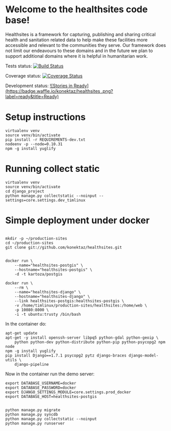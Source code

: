 # Welcome to the healthsites code base!

Healthsites is a framework for capturing, publishing and sharing critical
health and sanitation related data to help make these facilities more 
accessible and relevant to the communities they serve. Our framework does not 
limit our endeavours to these domains and in the future we plan to support 
additional domains where it is helpful in humanitarian work.


Tests status: [![Build Status](https://travis-ci.org/konektaz/healthsites.svg)](https://travis-ci.org/konektaz/healthsites)

Coverage status: [![Coverage Status](https://coveralls.io/repos/konektaz/healthsites/badge.png?branch=develop)](https://coveralls.io/r/konektaz/healthsites?branch=develop)

Development status: [![Stories in Ready](https://badge.waffle.io/konektaz/healthsites
.png?label=ready&title=Ready)](https://waffle.io/konektaz/healthsites)




# Setup instructions

```
virtualenv venv
source venv/bin/activate
pip install -r REQUIREMENTS-dev.txt
nodeenv -p --node=0.10.31
npm -g install yuglify
```

# Running collect static

```
virtualenv venv
source venv/bin/activate
cd django_project
python manage.py collectstatic --noinput --settings=core.settings.dev_timlinux
```


# Simple deployment under docker

```

mkdir -p ~/production-sites
cd ~/production-sites
git clone git://github.com/konektaz/healthsites.git


docker run \
    --name="healthsites-postgis" \
    --hostname="healthsites-postgis" \
    -d -t kartoza/postgis
    
docker run \
    --rm \
    --name="healthsites-django" \
    --hostname="healthsites-django" \
    --link healthsites-postgis:healthsites-postgis \
    -v /home/timlinux/production-sites/healthsites:/home/web \
    -p 10080:8000 \
    -i -t ubuntu:trusty /bin/bash

```
   
In the container do:

```
apt-get update
apt-get -y install openssh-server libpq5 python-gdal python-geoip \
    python python-dev python-distribute python-pip python-psycopg2 npm node
npm -g install yuglify
pip install Django==1.7.1 psycopg2 pytz django-braces django-model-utils \
    django-pipeline
```
    
Now in the container run the demo server:

```
export DATABASE_USERNAME=docker
export DATABASE_PASSWORD=docker
export DJANGO_SETTINGS_MODULE=core.settings.prod_docker
export DATABASE_HOST=healthsites-postgis


python manage.py migrate
python manage.py syncdb
python manage.py collectstatic --noinput
python manage.py runserver    


```


